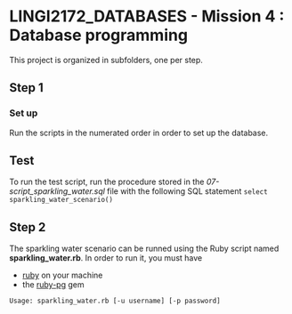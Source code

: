 # LINGI2172_DATABASES - Mission 4 : Database programming

This project is organized in subfolders, one per step.

## Step 1
### Set up
Run the scripts in the numerated order in order to set up the database.
## Test
To run the test script, run the procedure stored in the *07-script_sparkling_water.sql* file with the following SQL statement ```select sparkling_water_scenario()```

## Step 2
The sparkling water scenario can be runned using the Ruby script named **sparkling_water.rb**. In order to run it, you must have
-  [ruby](https://www.ruby-lang.org/en/) on your machine
- the [ruby-pg](https://github.com/ged/ruby-pg) gem

```Usage: sparkling_water.rb [-u username] [-p password]```

